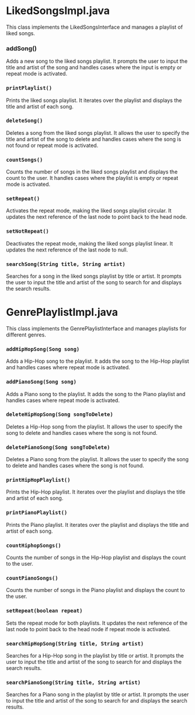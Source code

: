 # LikedSongsImpl.java

This class implements the LikedSongsInterface and manages a playlist of liked songs.

### addSong()
Adds a new song to the liked songs playlist. It prompts the user to input the title and artist of the song and handles cases where the input is empty or repeat mode is activated.

### `printPlaylist()`
Prints the liked songs playlist. It iterates over the playlist and displays the title and artist of each song.

### `deleteSong()`
Deletes a song from the liked songs playlist. It allows the user to specify the title and artist of the song to delete and handles cases where the song is not found or repeat mode is activated.

### `countSongs()`
Counts the number of songs in the liked songs playlist and displays the count to the user. It handles cases where the playlist is empty or repeat mode is activated.

### `setRepeat()`
Activates the repeat mode, making the liked songs playlist circular. It updates the next reference of the last node to point back to the head node.

### `setNotRepeat()`
Deactivates the repeat mode, making the liked songs playlist linear. It updates the next reference of the last node to null.

### `searchSong(String title, String artist)`
Searches for a song in the liked songs playlist by title or artist. It prompts the user to input the title and artist of the song to search for and displays the search results.

# GenrePlaylistImpl.java

This class implements the GenrePlaylistInterface and manages playlists for different genres.

### `addHipHopSong(Song song)`
Adds a Hip-Hop song to the playlist. It adds the song to the Hip-Hop playlist and handles cases where repeat mode is activated.

### `addPianoSong(Song song)`
Adds a Piano song to the playlist. It adds the song to the Piano playlist and handles cases where repeat mode is activated.

### `deleteHipHopSong(Song songToDelete)`
Deletes a Hip-Hop song from the playlist. It allows the user to specify the song to delete and handles cases where the song is not found.

### `deletePianoSong(Song songToDelete)`
Deletes a Piano song from the playlist. It allows the user to specify the song to delete and handles cases where the song is not found.

### `printHipHopPlaylist()`
Prints the Hip-Hop playlist. It iterates over the playlist and displays the title and artist of each song.

### `printPianoPlaylist()`
Prints the Piano playlist. It iterates over the playlist and displays the title and artist of each song.

### `countHiphopSongs()`
Counts the number of songs in the Hip-Hop playlist and displays the count to the user.

### `countPianoSongs()`
Counts the number of songs in the Piano playlist and displays the count to the user.

### `setRepeat(boolean repeat)`
Sets the repeat mode for both playlists. It updates the next reference of the last node to point back to the head node if repeat mode is activated.

### `searchHipHopSong(String title, String artist)`
Searches for a Hip-Hop song in the playlist by title or artist. It prompts the user to input the title and artist of the song to search for and displays the search results.

### `searchPianoSong(String title, String artist)`
Searches for a Piano song in the playlist by title or artist. It prompts the user to input the title and artist of the song to search for and displays the search results.
